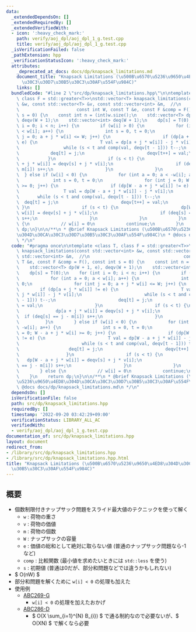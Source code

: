 ```yaml
---
data:
  _extendedDependsOn: []
  _extendedRequiredBy: []
  _extendedVerifiedWith:
  - icon: ':heavy_check_mark:'
    path: verify/aoj_dpl/aoj_dpl_1_g.test.cpp
    title: verify/aoj_dpl/aoj_dpl_1_g.test.cpp
  _isVerificationFailed: false
  _pathExtension: hpp
  _verificationStatusIcon: ':heavy_check_mark:'
  attributes:
    _deprecated_at_docs: docs/dp/knapsack_limitations.md
    document_title: "Knapsack Limitations (\u500B\u6570\u5236\u9650\u4ED8\u304D\u30CA\
      \u30C3\u30D7\u30B5\u30C3\u30AF\u554F\u984C)"
    links: []
  bundledCode: "#line 2 \"src/dp/knapsack_limitations.hpp\"\n\ntemplate <class T,\
    \ class F = std::greater<T>>\nstd::vector<T> knapsack_limitations(const std::vector<int>\
    \ &w, const std::vector<T> &v, const std::vector<int> &m,  //\n              \
    \                      const int W, const T &e, const F &comp = F(), const int\
    \ s = 0) {\n    const int n = (int)w.size();\n    std::vector<T> dp(W + 1, e),\
    \ deqv(W + 1);\n    std::vector<int> deq(W + 1);\n    dp[s] = T(0);\n    for (int\
    \ i = 0; i < n; i++) {\n        if (w[i] > 0) {\n            for (int a = 0; a\
    \ < w[i]; a++) {\n                int s = 0, t = 0;\n                for (int\
    \ j = 0; a + j * w[i] <= W; j++) {\n                    if (dp[a + j * w[i]] !=\
    \ e) {\n                        T val = dp[a + j * w[i]] - j * v[i];\n       \
    \                 while (s < t and comp(val, deqv[t - 1])) t--;\n            \
    \            deq[t] = j;\n                        deqv[t++] = val;\n         \
    \           }\n                    if (s < t) {\n                        dp[a\
    \ + j * w[i]] = deqv[s] + j * v[i];\n                        if (deq[s] == j -\
    \ m[i]) s++;\n                    }\n                }\n            }\n      \
    \  } else if (w[i] < 0) {\n            for (int a = 0; a < -w[i]; a++) {\n   \
    \             int s = 0, t = 0;\n                for (int j = 0; W - a + j * w[i]\
    \ >= 0; j++) {\n                    if (dp[W - a + j * w[i]] != e) {\n       \
    \                 T val = dp[W - a + j * w[i]] - j * v[i];\n                 \
    \       while (s < t and comp(val, deqv[t - 1])) t--;\n                      \
    \  deq[t] = j;\n                        deqv[t++] = val;\n                   \
    \ }\n                    if (s < t) {\n                        dp[W - a + j *\
    \ w[i]] = deqv[s] + j * v[i];\n                        if (deq[s] == j - m[i])\
    \ s++;\n                    }\n                }\n            }\n        } else\
    \ {\n            // w[i] = 0\n            continue;\n        }\n    }\n    return\
    \ dp;\n}\n\n/**\n * @brief Knapsack Limitations (\u500B\u6570\u5236\u9650\u4ED8\
    \u304D\u30CA\u30C3\u30D7\u30B5\u30C3\u30AF\u554F\u984C)\n * @docs docs/dp/knapsack_limitations.md\n\
    \ */\n"
  code: "#pragma once\n\ntemplate <class T, class F = std::greater<T>>\nstd::vector<T>\
    \ knapsack_limitations(const std::vector<int> &w, const std::vector<T> &v, const\
    \ std::vector<int> &m,  //\n                                    const int W, const\
    \ T &e, const F &comp = F(), const int s = 0) {\n    const int n = (int)w.size();\n\
    \    std::vector<T> dp(W + 1, e), deqv(W + 1);\n    std::vector<int> deq(W + 1);\n\
    \    dp[s] = T(0);\n    for (int i = 0; i < n; i++) {\n        if (w[i] > 0) {\n\
    \            for (int a = 0; a < w[i]; a++) {\n                int s = 0, t =\
    \ 0;\n                for (int j = 0; a + j * w[i] <= W; j++) {\n            \
    \        if (dp[a + j * w[i]] != e) {\n                        T val = dp[a +\
    \ j * w[i]] - j * v[i];\n                        while (s < t and comp(val, deqv[t\
    \ - 1])) t--;\n                        deq[t] = j;\n                        deqv[t++]\
    \ = val;\n                    }\n                    if (s < t) {\n          \
    \              dp[a + j * w[i]] = deqv[s] + j * v[i];\n                      \
    \  if (deq[s] == j - m[i]) s++;\n                    }\n                }\n  \
    \          }\n        } else if (w[i] < 0) {\n            for (int a = 0; a <\
    \ -w[i]; a++) {\n                int s = 0, t = 0;\n                for (int j\
    \ = 0; W - a + j * w[i] >= 0; j++) {\n                    if (dp[W - a + j * w[i]]\
    \ != e) {\n                        T val = dp[W - a + j * w[i]] - j * v[i];\n\
    \                        while (s < t and comp(val, deqv[t - 1])) t--;\n     \
    \                   deq[t] = j;\n                        deqv[t++] = val;\n  \
    \                  }\n                    if (s < t) {\n                     \
    \   dp[W - a + j * w[i]] = deqv[s] + j * v[i];\n                        if (deq[s]\
    \ == j - m[i]) s++;\n                    }\n                }\n            }\n\
    \        } else {\n            // w[i] = 0\n            continue;\n        }\n\
    \    }\n    return dp;\n}\n\n/**\n * @brief Knapsack Limitations (\u500B\u6570\
    \u5236\u9650\u4ED8\u304D\u30CA\u30C3\u30D7\u30B5\u30C3\u30AF\u554F\u984C)\n *\
    \ @docs docs/dp/knapsack_limitations.md\n */\n"
  dependsOn: []
  isVerificationFile: false
  path: src/dp/knapsack_limitations.hpp
  requiredBy: []
  timestamp: '2022-09-20 03:42:29+09:00'
  verificationStatus: LIBRARY_ALL_AC
  verifiedWith:
  - verify/aoj_dpl/aoj_dpl_1_g.test.cpp
documentation_of: src/dp/knapsack_limitations.hpp
layout: document
redirect_from:
- /library/src/dp/knapsack_limitations.hpp
- /library/src/dp/knapsack_limitations.hpp.html
title: "Knapsack Limitations (\u500B\u6570\u5236\u9650\u4ED8\u304D\u30CA\u30C3\u30D7\
  \u30B5\u30C3\u30AF\u554F\u984C)"
---
```

## 概要

- 個数制限付きナップサック問題をスライド最大値のテクニックを使って解く
    - `w` : 荷物の重さ
    - `v` : 荷物の価値
    - `m` : 荷物の個数
    - `W` : ナップサックの容量
    - `e` : 価値の総和として絶対に取らない値 (普通のナップサック問題なら-1など)
    - `comp` : 比較関数 (最小値を求めたいときには `std::less` を使う)
    - `s` : 初期値 (普通は0だが、部分和問題などでは違うかもしれない)
- $ O(nW) $
- 部分和問題を解くために `w[i] < 0` の処理も加えた
- 使用例
    - [ABC269-G](https://atcoder.jp/contests/abc269/tasks/abc269_g)
        - `w[i] < 0` の処理を加えたおかげ
    - [ABC286-D](https://atcoder.jp/contests/abc286/tasks/abc286_d)
        - $ O(X \sum_{i=1}^{N} B_{i}) $ で通る制約なので必要ないが、$ O(XN) $ で解くなら必要

